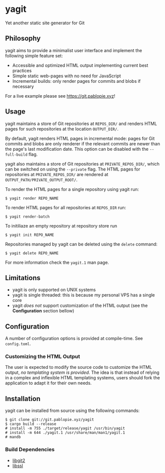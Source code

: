 # yagit

Yet another static site generator for Git

## Philosophy

yagit aims to provide a minimalist user interface and implement the following
simple feature set:

* Accessible and optimized HTML output implementing current best practices
* Simple static web-pages with no need for JavaScript
* Incremental builds: only render pages for commits and blobs if necessary

For a live example please see <https://git.pablopie.xyz>!

## Usage

yagit maintains a store of Git repositories at `REPOS_DIR/` and
renders HTML pages for such repositories at the location `OUTPUT_DIR/`.

By default, yagit renders HTML pages in incremental mode: pages for Git
commits and blobs are only renderer if the relevant commits are newer than the
page's last modification date. This option can be disabled with the
`--full-build` flag.

yagit also maintains a store of Git repositories at `PRIVATE_REPOS_DIR/`,
which can be switched on using the `--private` flag. The HTML pages for
repositories at `PRIVATE_REPOS_DIR/` are rendered at
`OUTPUT_PATH/PRIVATE_OUTPUT_ROOT/`.

To render the HTML pages for a single repository using yagit run:

```console
$ yagit render REPO_NAME
```

To render HTML pages for all repositories at `REPOS_DIR` run:

```console
$ yagit render-batch
```

To initiliaze an empty repository at repository store run

```console
$ yagit init REPO_NAME
```

Repositories managed by yagit can be deleted using the `delete` command:

```console
$ yagit delete REPO_NAME
```

For more information check the `yagit.1` man page.

## Limitations

* yagit is only supported on UNIX systems
* yagit is single threaded: this is because my personal VPS has a single core
* yagit _does not_ support customization of the HTML output (see the
  **Configuration** section bellow)

## Configuration

A number of configuration options is provided at compile-time. See
`config.toml`.

### Customizing the HTML Output

The user is expected to modify the source code to customize the HTML output,
_no templating system is provided_. The idea is that instead of relying in a
complex and inflexible HTML templating systems, users should fork the
application to adapt it for their own needs.

## Installation

yagit can be installed from source using the following commands:

```console
$ git clone git://git.pablopie.xyz/yagit
$ cargo build --release
# install -m 755 ./target/release/yagit /usr/bin/yagit
# install -m 644 ./yagit.1 /usr/share/man/man1/yagit.1
# mandb
```

### Build Dependencies

* [libgit2](https://libgit2.org)
* [libssl](https://www.openssl-library.org)
